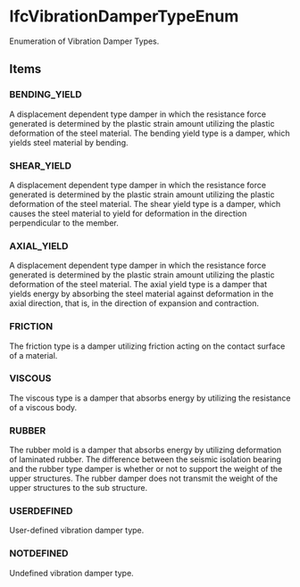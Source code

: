 # IfcVibrationDamperTypeEnum

Enumeration of Vibration Damper Types.

## Items

### BENDING_YIELD
A displacement dependent type damper in which the resistance force generated is determined by the plastic strain amount utilizing the plastic deformation of the steel material. The bending yield type is a damper, which yields steel material by bending.

### SHEAR_YIELD
A displacement dependent type damper in which the resistance force generated is determined by the plastic strain amount utilizing the plastic deformation of the steel material. The shear yield type is a damper, which causes the steel material to yield for deformation in the direction perpendicular to the member.

### AXIAL_YIELD
A displacement dependent type damper in which the resistance force generated is determined by the plastic strain amount utilizing the plastic deformation of the steel material. The axial yield type is a damper that yields energy by absorbing the steel material against deformation in the axial direction, that is, in the direction of expansion and contraction.

### FRICTION
The friction type is a damper utilizing friction acting on the contact surface of a material.

### VISCOUS
The viscous type is a damper that absorbs energy by utilizing the resistance of a viscous body.

### RUBBER
The rubber mold is a damper that absorbs energy by utilizing deformation of laminated rubber. The difference between the seismic isolation bearing and the rubber type damper is whether or not to support the weight of the upper structures. The rubber damper does not transmit the weight of the upper structures to the sub structure.

### USERDEFINED
User-defined vibration damper type.

### NOTDEFINED
Undefined vibration damper type.
